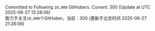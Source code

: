 Committed to Following `10,000` GitHubers. Current: <!-- FOLLOWING_COUNT -->300<!-- FOLLOWING_COUNT --> (Update at UTC <!-- LAST_UPDATED -->2025-06-27 13:28:06<!-- LAST_UPDATED -->)<br>
致力于关注`10,000`个GitHuber。当前：<!-- FOLLOWING_COUNT -->300<!-- FOLLOWING_COUNT --> (更新于北京时间 <!-- LAST_UPDATED_CST -->2025-06-27 21:28:06<!-- LAST_UPDATED_CST -->)
